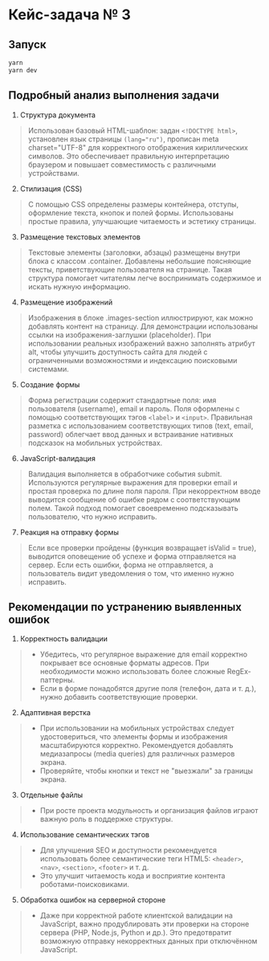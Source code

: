 # Кейс-задача № 3

## Запуск

```bash
yarn
yarn dev
```

## Подробный анализ выполнения задачи

1. Структура документа
> Использован базовый HTML-шаблон: задан ``<!DOCTYPE html>``, установлен язык страницы ``(lang="ru")``, прописан meta charset="UTF-8" для корректного отображения кириллических символов. Это обеспечивает правильную интерпретацию браузером и повышает совместимость с различными устройствами.

2. Стилизация (CSS)
> С помощью CSS определены размеры контейнера, отступы, оформление текста, кнопок и полей формы. Использованы простые правила, улучшающие читаемость и эстетику страницы.

3. Размещение текстовых элементов
> Текстовые элементы (заголовки, абзацы) размещены внутри блока с классом .container. Добавлены небольшие поясняющие тексты, приветствующие пользователя на странице. Такая структура помогает читателям легче воспринимать содержимое и искать нужную информацию.

4. Размещение изображений
> Изображения в блоке .images-section иллюстрируют, как можно добавлять контент на страницу. Для демонстрации использованы ссылки на изображения-заглушки (placeholder). При использовании реальных изображений важно заполнять атрибут alt, чтобы улучшить доступность сайта для людей с ограниченными возможностями и индексацию поисковыми системами.

5. Создание формы
> Форма регистрации содержит стандартные поля: имя пользователя (username), email и пароль. Поля оформлены с помощью соответствующих тэгов ``<label>`` и ``<input>``. Правильная разметка с использованием соответствующих типов (text, email, password) облегчает ввод данных и встраивание нативных подсказок на мобильных устройствах.

6. JavaScript-валидация
> Валидация выполняется в обработчике события submit. Используются регулярные выражения для проверки email и простая проверка по длине поля пароля. При некорректном вводе выводится сообщение об ошибке рядом с соответствующим полем. Такой подход помогает своевременно подсказывать пользователю, что нужно исправить.

7. Реакция на отправку формы
> Если все проверки пройдены (функция возвращает isValid = true), выводится оповещение об успехе и форма отправляется на сервер. Если есть ошибки, форма не отправляется, а пользователь видит уведомления о том, что именно нужно исправить.

## Рекомендации по устранению выявленных ошибок

1. Корректность валидации
> * Убедитесь, что регулярное выражение для email корректно покрывает все основные форматы адресов. При необходимости можно использовать более сложные RegEx-паттерны.
> * Если в форме понадобятся другие поля (телефон, дата и т. д.), нужно добавить соответствующие проверки.

2. Адаптивная верстка
> * При использовании на мобильных устройствах следует удостовериться, что элементы формы и изображения масштабируются корректно. Рекомендуется добавлять медиазапросы (media queries) для различных размеров экрана.
> * Проверяйте, чтобы кнопки и текст не "выезжали" за границы экрана.

3. Отдельные файлы
> * При росте проекта модульность и организация файлов играют важную роль в поддержке структуры.

4. Использование семантических тэгов
> * Для улучшения SEO и доступности рекомендуется использовать более семантические теги HTML5: ``<header>``, ``<nav>``, ``<section>``, ``<footer>`` и т. д.
> * Это улучшит читаемость кода и восприятие контента роботами-поисковиками.

5. Обработка ошибок на серверной стороне
> * Даже при корректной работе клиентской валидации на JavaScript, важно продублировать эти проверки на стороне сервера (PHP, Node.js, Python и др.). Это предотвратит возможную отправку некорректных данных при отключённом JavaScript.

